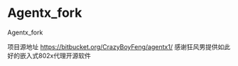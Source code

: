 Agentx_fork
===========

Agentx_fork


项目源地址 https://bitbucket.org/CrazyBoyFeng/agentx1/
感谢狂风男提供如此好的嵌入式802x代理开源软件
